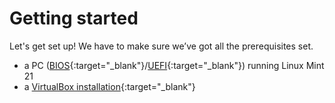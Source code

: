 # Getting started
Let's get set up! We have to make sure we’ve got all the prerequisites set.

- a PC ([BIOS](../windows11-linuxmint21-dual-boot-bios-clonezilla/index.md){:target="_blank"}/[UEFI](../windows11-linuxmint21-dual-boot-uefi/index.md){:target="_blank"}) running Linux Mint 21
- a [VirtualBox installation](../../howtos/install-virtualbox-linux-mint/index.md){:target="_blank"}